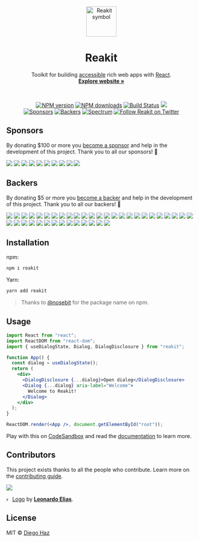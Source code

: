 <br>

<p align="center">
  <a href="https://github.com/reakit/reakit/tree/master/logo">
    <img src="https://user-images.githubusercontent.com/3068563/55114952-118f6b00-50c2-11e9-8879-d047e5686284.png" alt="Reakit symbol" width="80" />
  </a>
</p>

<h1 align="center">Reakit</h1>

<p align="center">
  Toolkit for building <a href="https://reakit.io/docs/accessibility">accessible</a> rich web apps with <a href="https://reactjs.org">React</a>.
  <br>
  <a href="https://reakit.io"><strong>Explore website »</strong></a>
</p>

<br>

<p align="center">
  <a href="https://npmjs.org/package/reakit"><img alt="NPM version" src="https://img.shields.io/npm/v/reakit.svg" /></a>
  <a href="https://npmjs.org/package/reakit"><img alt="NPM downloads" src="https://img.shields.io/npm/dm/reakit.svg"></a>
  <a href="https://github.com/reakit/reakit/actions"><img alt="Build Status" src="https://github.com/reakit/reakit/workflows/ci/badge.svg?event=push&branch=master" /></a>
  <a href="https://codecov.io/gh/reakit/reakit"><img src="https://codecov.io/gh/reakit/reakit/branch/master/graph/badge.svg" /></a><br>
  <a href="https://opencollective.com/reakit"><img alt="Sponsors" src="https://opencollective.com/reakit/sponsor/badge.svg?label=sponsors" /></a>
  <a href="https://opencollective.com/reakit"><img alt="Backers" src="https://opencollective.com/reakit/backer/badge.svg?label=backers" /></a>
  <a href="https://spectrum.chat/reakit"><img src="https://withspectrum.github.io/badge/badge.svg" alt="Spectrum" /></a>
  <a href="https://twitter.com/reakitjs">
    <img alt="Follow Reakit on Twitter" src="https://img.shields.io/twitter/follow/reakitjs.svg"></a>
</p>


## Sponsors

By donating $100 or more you [become a sponsor](https://opencollective.com/reakit) and help in the development of this project. Thank you to all our sponsors! 🙏

<p>
  <a href="https://opencollective.com/reakit/sponsor/0/website"><img src="https://opencollective.com/reakit/sponsor/0/avatar.svg"></a>
  <a href="https://opencollective.com/reakit/sponsor/1/website"><img src="https://opencollective.com/reakit/sponsor/1/avatar.svg"></a>
  <a href="https://opencollective.com/reakit/sponsor/2/website"><img src="https://opencollective.com/reakit/sponsor/2/avatar.svg"></a>
  <a href="https://opencollective.com/reakit/sponsor/3/website"><img src="https://opencollective.com/reakit/sponsor/3/avatar.svg"></a>
  <a href="https://opencollective.com/reakit/sponsor/4/website"><img src="https://opencollective.com/reakit/sponsor/4/avatar.svg"></a>
  <a href="https://opencollective.com/reakit/sponsor/5/website"><img src="https://opencollective.com/reakit/sponsor/5/avatar.svg"></a>
  <a href="https://opencollective.com/reakit/sponsor/6/website"><img src="https://opencollective.com/reakit/sponsor/6/avatar.svg"></a>
  <a href="https://opencollective.com/reakit/sponsor/7/website"><img src="https://opencollective.com/reakit/sponsor/7/avatar.svg"></a>
  <a href="https://opencollective.com/reakit/sponsor/8/website"><img src="https://opencollective.com/reakit/sponsor/8/avatar.svg"></a>
  <a href="https://opencollective.com/reakit/sponsor/9/website"><img src="https://opencollective.com/reakit/sponsor/9/avatar.svg"></a>
</p>

## Backers

By donating $5 or more you [become a backer](https://opencollective.com/reakit) and help in the development of this project. Thank you to all our backers! 🙏

<p>
  <a href="https://opencollective.com/reakit/backer/0/website"><img src="https://opencollective.com/reakit/backer/0/avatar.svg"></a>
  <a href="https://opencollective.com/reakit/backer/1/website"><img src="https://opencollective.com/reakit/backer/1/avatar.svg"></a>
  <a href="https://opencollective.com/reakit/backer/2/website"><img src="https://opencollective.com/reakit/backer/2/avatar.svg"></a>
  <a href="https://opencollective.com/reakit/backer/3/website"><img src="https://opencollective.com/reakit/backer/3/avatar.svg"></a>
  <a href="https://opencollective.com/reakit/backer/4/website"><img src="https://opencollective.com/reakit/backer/4/avatar.svg"></a>
  <a href="https://opencollective.com/reakit/backer/5/website"><img src="https://opencollective.com/reakit/backer/5/avatar.svg"></a>
  <a href="https://opencollective.com/reakit/backer/6/website"><img src="https://opencollective.com/reakit/backer/6/avatar.svg"></a>
  <a href="https://opencollective.com/reakit/backer/7/website"><img src="https://opencollective.com/reakit/backer/7/avatar.svg"></a>
  <a href="https://opencollective.com/reakit/backer/8/website"><img src="https://opencollective.com/reakit/backer/8/avatar.svg"></a>
  <a href="https://opencollective.com/reakit/backer/9/website"><img src="https://opencollective.com/reakit/backer/9/avatar.svg"></a>
  <a href="https://opencollective.com/reakit/backer/10/website"><img src="https://opencollective.com/reakit/backer/10/avatar.svg"></a>
  <a href="https://opencollective.com/reakit/backer/11/website"><img src="https://opencollective.com/reakit/backer/11/avatar.svg"></a>
  <a href="https://opencollective.com/reakit/backer/12/website"><img src="https://opencollective.com/reakit/backer/12/avatar.svg"></a>
  <a href="https://opencollective.com/reakit/backer/13/website"><img src="https://opencollective.com/reakit/backer/13/avatar.svg"></a>
  <a href="https://opencollective.com/reakit/backer/14/website"><img src="https://opencollective.com/reakit/backer/14/avatar.svg"></a>
  <a href="https://opencollective.com/reakit/backer/15/website"><img src="https://opencollective.com/reakit/backer/15/avatar.svg"></a>
  <a href="https://opencollective.com/reakit/backer/16/website"><img src="https://opencollective.com/reakit/backer/16/avatar.svg"></a>
  <a href="https://opencollective.com/reakit/backer/17/website"><img src="https://opencollective.com/reakit/backer/17/avatar.svg"></a>
  <a href="https://opencollective.com/reakit/backer/18/website"><img src="https://opencollective.com/reakit/backer/18/avatar.svg"></a>
  <a href="https://opencollective.com/reakit/backer/19/website"><img src="https://opencollective.com/reakit/backer/19/avatar.svg"></a>
  <a href="https://opencollective.com/reakit/backer/20/website"><img src="https://opencollective.com/reakit/backer/20/avatar.svg"></a>
  <a href="https://opencollective.com/reakit/backer/21/website"><img src="https://opencollective.com/reakit/backer/21/avatar.svg"></a>
  <a href="https://opencollective.com/reakit/backer/22/website"><img src="https://opencollective.com/reakit/backer/22/avatar.svg"></a>
  <a href="https://opencollective.com/reakit/backer/23/website"><img src="https://opencollective.com/reakit/backer/23/avatar.svg"></a>
  <a href="https://opencollective.com/reakit/backer/24/website"><img src="https://opencollective.com/reakit/backer/24/avatar.svg"></a>
  <a href="https://opencollective.com/reakit/backer/25/website"><img src="https://opencollective.com/reakit/backer/25/avatar.svg"></a>
  <a href="https://opencollective.com/reakit/backer/26/website"><img src="https://opencollective.com/reakit/backer/26/avatar.svg"></a>
  <a href="https://opencollective.com/reakit/backer/27/website"><img src="https://opencollective.com/reakit/backer/27/avatar.svg"></a>
  <a href="https://opencollective.com/reakit/backer/28/website"><img src="https://opencollective.com/reakit/backer/28/avatar.svg"></a>
  <a href="https://opencollective.com/reakit/backer/29/website"><img src="https://opencollective.com/reakit/backer/29/avatar.svg"></a>
  <a href="https://opencollective.com/reakit/backer/30/website"><img src="https://opencollective.com/reakit/backer/30/avatar.svg"></a>
  <a href="https://opencollective.com/reakit/backer/31/website"><img src="https://opencollective.com/reakit/backer/31/avatar.svg"></a>
  <a href="https://opencollective.com/reakit/backer/32/website"><img src="https://opencollective.com/reakit/backer/32/avatar.svg"></a>
  <a href="https://opencollective.com/reakit/backer/33/website"><img src="https://opencollective.com/reakit/backer/33/avatar.svg"></a>
  <a href="https://opencollective.com/reakit/backer/34/website"><img src="https://opencollective.com/reakit/backer/34/avatar.svg"></a>
  <a href="https://opencollective.com/reakit/backer/35/website"><img src="https://opencollective.com/reakit/backer/35/avatar.svg"></a>
  <a href="https://opencollective.com/reakit/backer/36/website"><img src="https://opencollective.com/reakit/backer/36/avatar.svg"></a>
  <a href="https://opencollective.com/reakit/backer/37/website"><img src="https://opencollective.com/reakit/backer/37/avatar.svg"></a>
  <a href="https://opencollective.com/reakit/backer/38/website"><img src="https://opencollective.com/reakit/backer/38/avatar.svg"></a>
</p>


## Installation

npm:
```sh
npm i reakit
```

Yarn:
```sh
yarn add reakit
```

> Thanks to [@nosebit](https://github.com/nosebit) for the package name on npm.


## Usage

```jsx
import React from "react";
import ReactDOM from "react-dom";
import { useDialogState, Dialog, DialogDisclosure } from "reakit";

function App() {
  const dialog = useDialogState();
  return (
    <div>
      <DialogDisclosure {...dialog}>Open dialog</DialogDisclosure>
      <Dialog {...dialog} aria-label="Welcome">
        Welcome to Reakit!
      </Dialog>
    </div>
  );
}

ReactDOM.render(<App />, document.getElementById("root"));
```

Play with this on [CodeSandbox](https://codesandbox.io/s/m4n32vjkoj) and read the [documentation](https://reakit.io/docs) to learn more.


## Contributors

This project exists thanks to all the people who contribute. Learn more on the [contributing guide](https://github.com/reakit/reakit/blob/master/CONTRIBUTING.md).

<a href="https://github.com/reakit/reakit/graphs/contributors"><img src="https://opencollective.com/reakit/contributors.svg?width=1227&button=false" /></a>

<img src="https://user-images.githubusercontent.com/3068563/55114952-118f6b00-50c2-11e9-8879-d047e5686284.png" alt="reakit" height="12" /> [Logo](https://github.com/reakit/reakit/tree/master/logo) by [**Leonardo Elias**](https://github.com/leonardoelias).


## License

MIT © [Diego Haz](https://github.com/diegohaz)
